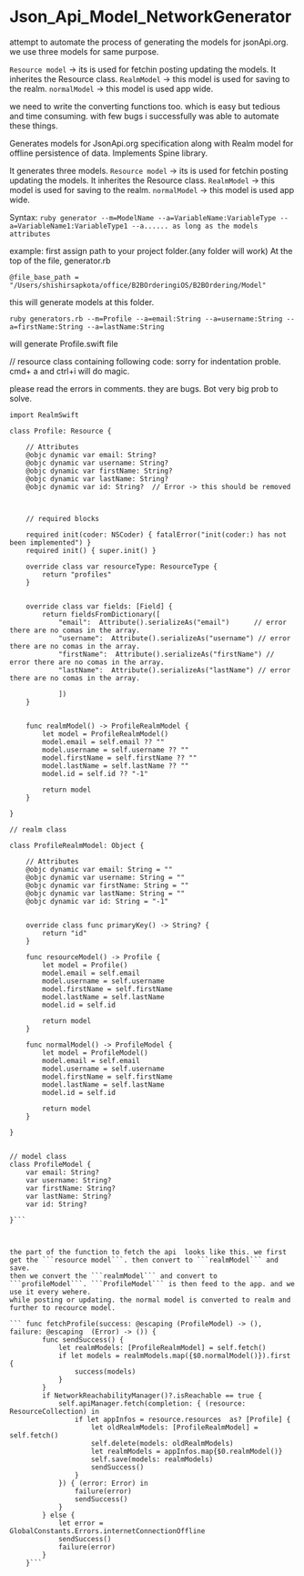 # Json_Api_Model_NetworkGenerator

attempt to automate the process of generating the models for jsonApi.org.
we use three models for same purpose.

```Resource model``` -> its is used for fetchin posting updating the models. It inherites the Resource class.
```RealmModel``` -> this model is used for saving to the realm.
```normalModel``` -> this model is used app wide.

we need to write the converting functions too. which is easy but tedious and time consuming.
with few bugs i successfully was able to automate these things.

Generates models for JsonApi.org specification along with Realm model for offline persistence of data.
Implements Spine library.

It generates three models.
```Resource model``` -> its is used for fetchin posting updating the models. It inherites the Resource class.
```RealmModel``` -> this model is used for saving to the realm.
```normalModel``` -> this model is used app wide.

Syntax: 
```ruby generator --m=ModelName --a=VariableName:VariableType --a=VariableName1:VariableType1 --a...... as long as the models attributes```


example:
first assign path to your project folder.(any folder will work)
At the top of the file, generator.rb

```@file_base_path = "/Users/shishirsapkota/office/B2BOrderingiOS/B2BOrdering/Model"```

this will generate models at this folder.

```ruby generators.rb --m=Profile --a=email:String --a=username:String --a=firstName:String --a=lastName:String```

will generate Profile.swift file





// resource class containing following code:
sorry for indentation proble. cmd+ a and ctrl+i will do magic.

please read the errors in comments. they are bugs. Bot very big prob to solve.


```import Foundation
import RealmSwift

class Profile: Resource {
    
    // Attributes
    @objc dynamic var email: String? 
    @objc dynamic var username: String?
    @objc dynamic var firstName: String?
    @objc dynamic var lastName: String?
    @objc dynamic var id: String?  // Error -> this should be removed
    
    
    
    // required blocks
    
    required init(coder: NSCoder) { fatalError("init(coder:) has not been implemented") }
    required init() { super.init() }
    
    override class var resourceType: ResourceType {
        return "profiles"
    }
    
    
    override class var fields: [Field] {
        return fieldsFromDictionary([   
            "email":  Attribute().serializeAs("email")      // error there are no comas in the array.
            "username":  Attribute().serializeAs("username") // error there are no comas in the array.
            "firstName":  Attribute().serializeAs("firstName") // error there are no comas in the array.
            "lastName":  Attribute().serializeAs("lastName") // error there are no comas in the array.
            
            ])
    }
    
    
    func realmModel() -> ProfileRealmModel {
        let model = ProfileRealmModel()
        model.email = self.email ?? ""
        model.username = self.username ?? ""
        model.firstName = self.firstName ?? ""
        model.lastName = self.lastName ?? ""
        model.id = self.id ?? "-1"
        
        return model
    }
    
}

// realm class

class ProfileRealmModel: Object {
    
    // Attributes
    @objc dynamic var email: String = "" 
    @objc dynamic var username: String = ""
    @objc dynamic var firstName: String = ""
    @objc dynamic var lastName: String = ""
    @objc dynamic var id: String = "-1"
    
    
    override class func primaryKey() -> String? {
        return "id"
    }
    
    func resourceModel() -> Profile {
        let model = Profile()
        model.email = self.email
        model.username = self.username
        model.firstName = self.firstName
        model.lastName = self.lastName
        model.id = self.id
        
        return model
    }
    
    func normalModel() -> ProfileModel {
        let model = ProfileModel()
        model.email = self.email
        model.username = self.username
        model.firstName = self.firstName
        model.lastName = self.lastName
        model.id = self.id
        
        return model
    }
    
}


// model class
class ProfileModel {
    var email: String? 
    var username: String?
    var firstName: String?
    var lastName: String?
    var id: String?
    
}```



the part of the function to fetch the api  looks like this. we first get the ```resource model```. then convert to ```realmModel``` and save.
then we convert the ```realmModel``` and convert to ```profileModel```. ```ProfileModel``` is then feed to the app. and we use it every wehere.
while posting or updating. the normal model is converted to realm and further to recource model.

``` func fetchProfile(success: @escaping (ProfileModel) -> (), failure: @escaping  (Error) -> ()) {
        func sendSuccess() {
            let realmModels: [ProfileRealmModel] = self.fetch()
            if let models = realmModels.map({$0.normalModel()}).first {
                success(models)
            }
        }
        if NetworkReachabilityManager()?.isReachable == true {
            self.apiManager.fetch(completion: { (resource: ResourceCollection) in
                if let appInfos = resource.resources  as? [Profile] {
                    let oldRealmModels: [ProfileRealmModel] = self.fetch()
                    self.delete(models: oldRealmModels)
                    let realmModels = appInfos.map{$0.realmModel()}
                    self.save(models: realmModels)
                    sendSuccess()
                }
            }) { (error: Error) in
                failure(error)
                sendSuccess()
            }
        } else {
            let error = GlobalConstants.Errors.internetConnectionOffline
            sendSuccess()
            failure(error)
        }
    }```
